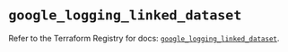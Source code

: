 # `google_logging_linked_dataset`

Refer to the Terraform Registry for docs: [`google_logging_linked_dataset`](https://registry.terraform.io/providers/hashicorp/google/6.40.0/docs/resources/logging_linked_dataset).
